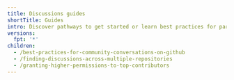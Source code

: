 ```yaml
--- 
title: Discussions guides
shortTitle: Guides
intro: Discover pathways to get started or learn best practices for participating or monitoring your community's discussions.
versions:
  fpt: '*'
children:
  - /best-practices-for-community-conversations-on-github
  - /finding-discussions-across-multiple-repositories
  - /granting-higher-permissions-to-top-contributors
---
```

